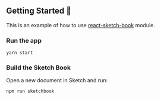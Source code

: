 ## Getting Started :runner:

This is an example of how to use [react-sketch-book](https://github.com/frosato-ekino/react-sketch-book) module.

### Run the app

```
yarn start
```

### Build the Sketch Book

Open a new document in Sketch and run:
```
npm run sketchbook
```